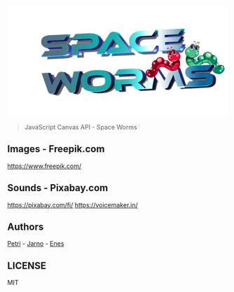 <p align="center"><img src="assets/images/logo.png" width="540"/></p>

> JavaScript Canvas API - Space Worms

## Images - Freepik.com
https://www.freepik.com/

## Sounds - Pixabay.com
https://pixabay.com/fi/
https://voicemaker.in/

## Authors
[Petri](https://github.com/PeteK4) - [Jarno](https://jkiimala.github.io/) - [Enes](https://github.com/EnesFin)

## LICENSE
MIT
